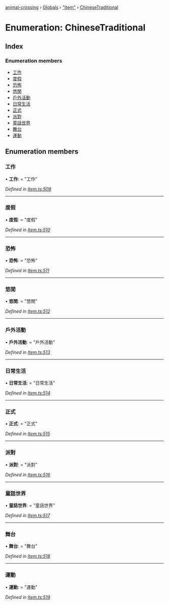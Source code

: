 [animal-crossing](../README.md) › [Globals](../globals.md) › ["Item"](../modules/_item_.md) › [ChineseTraditional](_item_.chinesetraditional.md)

# Enumeration: ChineseTraditional

## Index

### Enumeration members

* [工作](_item_.chinesetraditional.md#工作)
* [度假](_item_.chinesetraditional.md#度假)
* [恐怖](_item_.chinesetraditional.md#恐怖)
* [悠閒](_item_.chinesetraditional.md#悠閒)
* [戶外活動](_item_.chinesetraditional.md#戶外活動)
* [日常生活](_item_.chinesetraditional.md#日常生活)
* [正式](_item_.chinesetraditional.md#正式)
* [派對](_item_.chinesetraditional.md#派對)
* [童話世界](_item_.chinesetraditional.md#童話世界)
* [舞台](_item_.chinesetraditional.md#舞台)
* [運動](_item_.chinesetraditional.md#運動)

## Enumeration members

###  工作

• **工作**: = "工作"

*Defined in [Item.ts:509](https://github.com/Norviah/animal-crossing/blob/ba83c61/module/types/Item.ts#L509)*

___

###  度假

• **度假**: = "度假"

*Defined in [Item.ts:510](https://github.com/Norviah/animal-crossing/blob/ba83c61/module/types/Item.ts#L510)*

___

###  恐怖

• **恐怖**: = "恐怖"

*Defined in [Item.ts:511](https://github.com/Norviah/animal-crossing/blob/ba83c61/module/types/Item.ts#L511)*

___

###  悠閒

• **悠閒**: = "悠閒"

*Defined in [Item.ts:512](https://github.com/Norviah/animal-crossing/blob/ba83c61/module/types/Item.ts#L512)*

___

###  戶外活動

• **戶外活動**: = "戶外活動"

*Defined in [Item.ts:513](https://github.com/Norviah/animal-crossing/blob/ba83c61/module/types/Item.ts#L513)*

___

###  日常生活

• **日常生活**: = "日常生活"

*Defined in [Item.ts:514](https://github.com/Norviah/animal-crossing/blob/ba83c61/module/types/Item.ts#L514)*

___

###  正式

• **正式**: = "正式"

*Defined in [Item.ts:515](https://github.com/Norviah/animal-crossing/blob/ba83c61/module/types/Item.ts#L515)*

___

###  派對

• **派對**: = "派對"

*Defined in [Item.ts:516](https://github.com/Norviah/animal-crossing/blob/ba83c61/module/types/Item.ts#L516)*

___

###  童話世界

• **童話世界**: = "童話世界"

*Defined in [Item.ts:517](https://github.com/Norviah/animal-crossing/blob/ba83c61/module/types/Item.ts#L517)*

___

###  舞台

• **舞台**: = "舞台"

*Defined in [Item.ts:518](https://github.com/Norviah/animal-crossing/blob/ba83c61/module/types/Item.ts#L518)*

___

###  運動

• **運動**: = "運動"

*Defined in [Item.ts:519](https://github.com/Norviah/animal-crossing/blob/ba83c61/module/types/Item.ts#L519)*
